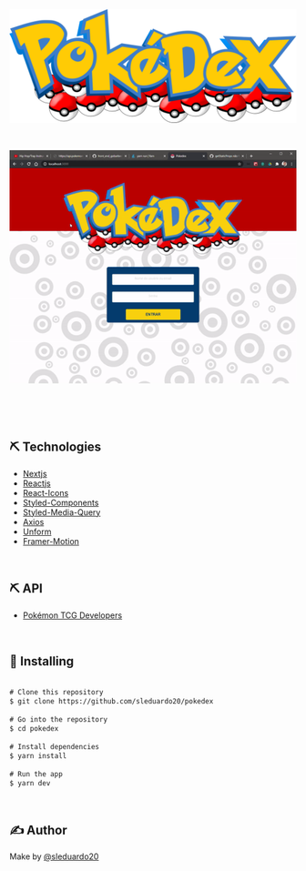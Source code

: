 <p align="center">
 <img width=600px height=200px src="https://raw.githubusercontent.com/sleduardo20/pokedex/0671af442dff1d8f7141e49eb83b438885bbc9e9/public/img/logo.svg" alt="Project logo">
</p>
</br>

<a href="https://pokedex.sleduardo.dev/" target="_blank">
<p align="center">
<img style="-webkit-user-select: none;margin: auto;background-color: hsl(0, 0%, 90%);transition: background-color 300ms;" src="https://raw.githubusercontent.com/sleduardo20/pokedex/main/.github/img/pokedex.gif">
</a>
</p>
</br>
</br>
</br>


## ⛏️ Technologies

- [Nextjs](https://nextjs.org/docs)
- [Reactjs](https://reactjs.org/docs/getting-started.html)
- [React-Icons](https://react-icons.github.io/react-icons/)
- [Styled-Components](https://styled-components.com/docs)
- [Styled-Media-Query](https://github.com/morajabi/styled-media-query)
- [Axios](https://github.com/axios/axios)
- [Unform](https://unform.dev/installation)
- [Framer-Motion](https://www.framer.com/api/motion/)
</br>

## ⛏️ API

- [Pokémon TCG Developers](https://docs.pokemontcg.io/)
</br>

## 🚀 Installing

```

# Clone this repository
$ git clone https://github.com/sleduardo20/pokedex

# Go into the repository
$ cd pokedex

# Install dependencies
$ yarn install

# Run the app
$ yarn dev
```
</br>

## ✍️ Author

Make by [@sleduardo20](https://github.com/sleduardo20)
